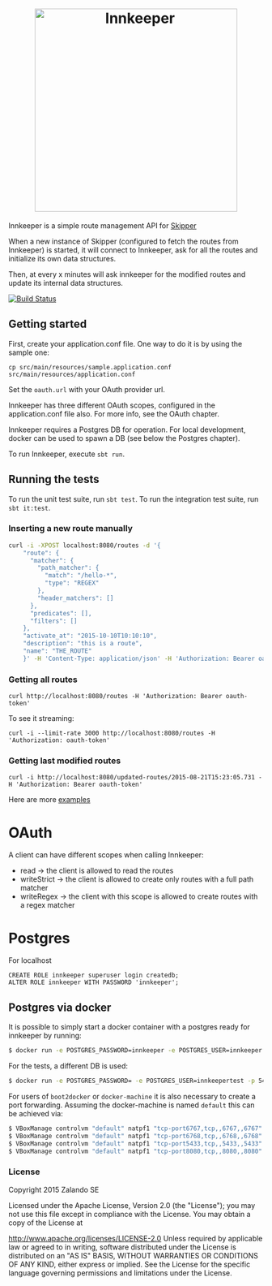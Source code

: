 <center><h1><img width="400" alt="Innkeeper" src="https://rawgithub.com/zalando/innkeeper/master/logo.svg"></h1></center>

Innkeeper is a simple route management API for [Skipper](https://github.com/zalando/skipper)

When a new instance of Skipper (configured to fetch the routes from Innkeeper) is started, it will connect to Innkeeper, ask for all the routes and initialize its own data structures.

Then, at every x minutes will ask innkeeper for the modified routes and update its internal data structures.

[![Build Status](https://travis-ci.org/zalando/innkeeper.svg)](https://travis-ci.org/zalando/innkeeper)

## Getting started

First, create your application.conf file. One way to do it is by using the sample one:

    cp src/main/resources/sample.application.conf src/main/resources/application.conf

Set the `oauth.url` with your OAuth provider url.

Innkeeper has three different OAuth scopes, configured in the application.conf file also. For more info, see the OAuth chapter.

Innkeeper requires a Postgres DB for operation. For local development, docker can be used to spawn a DB (see below the Postgres chapter).

To run Innkeeper, execute `sbt run`.

## Running the tests

To run the unit test suite, run `sbt test`.
To run the integration test suite, run `sbt it:test`.

### Inserting a new route manually

```bash    
curl -i -XPOST localhost:8080/routes -d '{
    "route": {
      "matcher": {
        "path_matcher": {
          "match": "/hello-*",
          "type": "REGEX"
        },
        "header_matchers": []
      },
      "predicates": [],
      "filters": []
    },
    "activate_at": "2015-10-10T10:10:10",
    "description": "this is a route",
    "name": "THE_ROUTE"
    }' -H 'Content-Type: application/json' -H 'Authorization: Bearer oauth-token'
```

### Getting all routes

    curl http://localhost:8080/routes -H 'Authorization: Bearer oauth-token'
    
To see it streaming:

    curl -i --limit-rate 3000 http://localhost:8080/routes -H 'Authorization: oauth-token'

### Getting last modified routes

    curl -i http://localhost:8080/updated-routes/2015-08-21T15:23:05.731 -H 'Authorization: Bearer oauth-token'

Here are more [examples](EXAMPLES.md)

# OAuth

A client can have different scopes when calling Innkeeper:

  - read -> the client is allowed to read the routes
  - writeStrict -> the client is allowed to create only routes with a full path matcher
  - writeRegex -> the client with this scope is allowed to create routes with a regex matcher

# Postgres

For localhost

    CREATE ROLE innkeeper superuser login createdb;
    ALTER ROLE innkeeper WITH PASSWORD 'innkeeper';

## Postgres via docker

It is possible to simply start a docker container with a postgres ready for innkeeper by running:

```bash
$ docker run -e POSTGRES_PASSWORD=innkeeper -e POSTGRES_USER=innkeeper -p 5432:5432 postgres:9.4
```

For the tests, a different DB is used:

```bash
$ docker run -e POSTGRES_PASSWORD= -e POSTGRES_USER=innkeepertest -p 5433:5432 postgres:9.4
```

For users of `boot2docker` or `docker-machine` it is also necessary to create a port forwarding.
Assuming the docker-machine is named `default` this can be achieved via:

```bash
$ VBoxManage controlvm "default" natpf1 "tcp-port6767,tcp,,6767,,6767"
$ VBoxManage controlvm "default" natpf1 "tcp-port6768,tcp,,6768,,6768"
$ VBoxManage controlvm "default" natpf1 "tcp-port5433,tcp,,5433,,5433"
$ VBoxManage controlvm "default" natpf1 "tcp-port8080,tcp,,8080,,8080"
```

### License

Copyright 2015 Zalando SE

Licensed under the Apache License, Version 2.0 (the "License"); you may not use this file except in compliance with the License. You may obtain a copy of the License at

http://www.apache.org/licenses/LICENSE-2.0
Unless required by applicable law or agreed to in writing, software distributed under the License is distributed on an "AS IS" BASIS, WITHOUT WARRANTIES OR CONDITIONS OF ANY KIND, either express or implied. See the License for the specific language governing permissions and limitations under the License.

